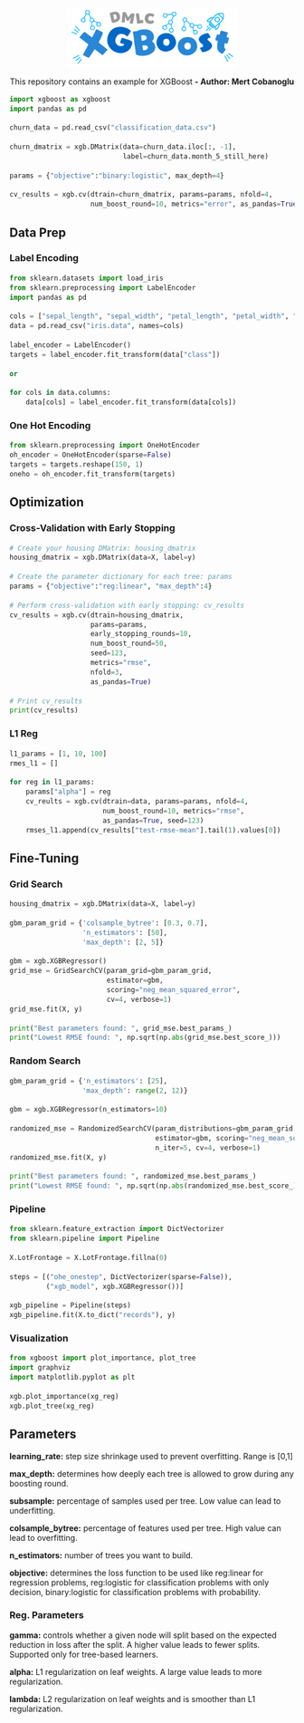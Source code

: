 <p align="center">
  <img src="https://raw.githubusercontent.com/dmlc/dmlc.github.io/master/img/logo-m/xgboost.png" width=300>
</p>

<p align="center">This repository contains an example for XGBoost
<b> - Author: Mert Cobanoglu</b> </p>

```python
import xgboost as xgboost
import pandas as pd

churn_data = pd.read_csv("classification_data.csv")

churn_dmatrix = xgb.DMatrix(data=churn_data.iloc[:, -1],
                            label=churn_data.month_5_still_here)

params = {"objective":"binary:logistic", max_depth=4}

cv_results = xgb.cv(dtrain=churn_dmatrix, params=params, nfold=4,
                    num_boost_round=10, metrics="error", as_pandas=True)

```

## Data Prep

### Label Encoding

```python
from sklearn.datasets import load_iris
from sklearn.preprocessing import LabelEncoder
import pandas as pd

cols = ["sepal_length", "sepal_width", "petal_length", "petal_width", "class"] 
data = pd.read_csv("iris.data", names=cols)

label_encoder = LabelEncoder()
targets = label_encoder.fit_transform(data["class"])

or

for cols in data.columns:
    data[cols] = label_encoder.fit_transform(data[cols])
```

### One Hot Encoding

```python
from sklearn.preprocessing import OneHotEncoder
oh_encoder = OneHotEncoder(sparse=False)
targets = targets.reshape(150, 1)
oneho = oh_encoder.fit_transform(targets)
```

## Optimization

### Cross-Validation with Early Stopping

```python
# Create your housing DMatrix: housing_dmatrix
housing_dmatrix = xgb.DMatrix(data=X, label=y)

# Create the parameter dictionary for each tree: params
params = {"objective":"reg:linear", "max_depth":4}

# Perform cross-validation with early stopping: cv_results
cv_results = xgb.cv(dtrain=housing_dmatrix,
                    params=params,
                    early_stopping_rounds=10,
                    num_boost_round=50,
                    seed=123,
                    metrics="rmse",
                    nfold=3,
                    as_pandas=True)

# Print cv_results
print(cv_results)
```

### L1 Reg

```python
l1_params = [1, 10, 100]
rmes_l1 = []

for reg in l1_params:
    params["alpha"] = reg
    cv_reults = xgb.cv(dtrain=data, params=params, nfold=4,
                       num_boost_round=10, metrics="rmse",
                       as_pandas=True, seed=123)
    rmses_l1.append(cv_results["test-rmse-mean"].tail(1).values[0])
```

## Fine-Tuning

### Grid Search

```python
housing_dmatrix = xgb.DMatrix(data=X, label=y)

gbm_param_grid = {'colsample_bytree': [0.3, 0.7],
                  'n_estimators': [50],
                  'max_depth': [2, 5]}

gbm = xgb.XGBRegressor()
grid_mse = GridSearchCV(param_grid=gbm_param_grid,
                        estimator=gbm,
                        scoring="neg_mean_squared_error",
                        cv=4, verbose=1)
grid_mse.fit(X, y)

print("Best parameters found: ", grid_mse.best_params_)
print("Lowest RMSE found: ", np.sqrt(np.abs(grid_mse.best_score_)))
```

### Random Search

```python
gbm_param_grid = {'n_estimators': [25],
                  'max_depth': range(2, 12)}

gbm = xgb.XGBRegressor(n_estimators=10)

randomized_mse = RandomizedSearchCV(param_distributions=gbm_param_grid,
                                    estimator=gbm, scoring="neg_mean_squared_error",
                                    n_iter=5, cv=4, verbose=1)
randomized_mse.fit(X, y)

print("Best parameters found: ", randomized_mse.best_params_)
print("Lowest RMSE found: ", np.sqrt(np.abs(randomized_mse.best_score_)))
```
### Pipeline

```python
from sklearn.feature_extraction import DictVectorizer
from sklearn.pipeline import Pipeline

X.LotFrontage = X.LotFrontage.fillna(0)

steps = [("ohe_onestep", DictVectorizer(sparse=False)),
         ("xgb_model", xgb.XGBRegressor())]

xgb_pipeline = Pipeline(steps)
xgb_pipeline.fit(X.to_dict("records"), y)
```

### Visualization

```python
from xgboost import plot_importance, plot_tree
import graphviz
import matplotlib.pyplot as plt

xgb.plot_importance(xg_reg)
xgb.plot_tree(xg_reg)

```

## Parameters

**learning_rate:** step size shrinkage used to prevent overfitting. Range is [0,1]

**max_depth:** determines how deeply each tree is allowed to grow during any boosting round.

**subsample:** percentage of samples used per tree. Low value can lead to underfitting.

**colsample_bytree:** percentage of features used per tree. High value can lead to overfitting.

**n_estimators:** number of trees you want to build.

**objective:** determines the loss function to be used like reg:linear for regression problems, reg:logistic for classification problems with only decision, binary:logistic for classification problems with probability.

### Reg. Parameters

**gamma:** controls whether a given node will split based on the expected reduction in loss after the split. A higher value leads to fewer splits. Supported only for tree-based learners.

**alpha:** L1 regularization on leaf weights. A large value leads to more regularization.

**lambda:** L2 regularization on leaf weights and is smoother than L1 regularization.
